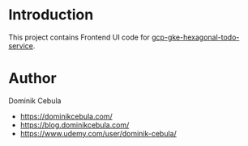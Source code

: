 # Introduction

This project contains Frontend UI code for [gcp-gke-hexagonal-todo-service](https://github.com/dominikcebula/gcp-gke-hexagonal-todo-service).

# Author

Dominik Cebula

* https://dominikcebula.com/
* https://blog.dominikcebula.com/
* https://www.udemy.com/user/dominik-cebula/
